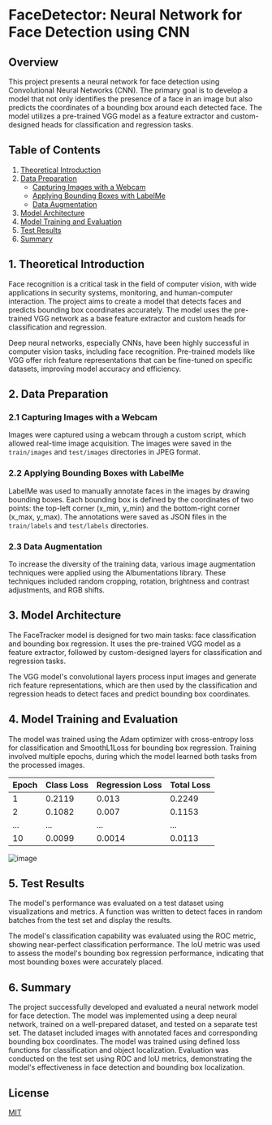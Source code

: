
# FaceDetector: Neural Network for Face Detection using CNN

## Overview

This project presents a neural network for face detection using Convolutional Neural Networks (CNN). The primary goal is to develop a model that not only identifies the presence of a face in an image but also predicts the coordinates of a bounding box around each detected face. The model utilizes a pre-trained VGG model as a feature extractor and custom-designed heads for classification and regression tasks.

## Table of Contents

1. [Theoretical Introduction](#1-theoretical-introduction)
2. [Data Preparation](#2-data-preparation)
    - [Capturing Images with a Webcam](#21-capturing-images-with-a-webcam)
    - [Applying Bounding Boxes with LabelMe](#22-applying-bounding-boxes-with-labelme)
    - [Data Augmentation](#23-data-augmentation)
3. [Model Architecture](#3-model-architecture)
4. [Model Training and Evaluation](#4-model-training-and-evaluation)
5. [Test Results](#5-test-results)
6. [Summary](#6-summary)

## 1. Theoretical Introduction

Face recognition is a critical task in the field of computer vision, with wide applications in security systems, monitoring, and human-computer interaction. The project aims to create a model that detects faces and predicts bounding box coordinates accurately. The model uses the pre-trained VGG network as a base feature extractor and custom heads for classification and regression.

Deep neural networks, especially CNNs, have been highly successful in computer vision tasks, including face recognition. Pre-trained models like VGG offer rich feature representations that can be fine-tuned on specific datasets, improving model accuracy and efficiency.

## 2. Data Preparation

### 2.1 Capturing Images with a Webcam

Images were captured using a webcam through a custom script, which allowed real-time image acquisition. The images were saved in the `train/images` and `test/images` directories in JPEG format.

### 2.2 Applying Bounding Boxes with LabelMe

LabelMe was used to manually annotate faces in the images by drawing bounding boxes. Each bounding box is defined by the coordinates of two points: the top-left corner (x_min, y_min) and the bottom-right corner (x_max, y_max). The annotations were saved as JSON files in the `train/labels` and `test/labels` directories.

### 2.3 Data Augmentation

To increase the diversity of the training data, various image augmentation techniques were applied using the Albumentations library. These techniques included random cropping, rotation, brightness and contrast adjustments, and RGB shifts.

## 3. Model Architecture

The FaceTracker model is designed for two main tasks: face classification and bounding box regression. It uses the pre-trained VGG model as a feature extractor, followed by custom-designed layers for classification and regression tasks.

The VGG model's convolutional layers process input images and generate rich feature representations, which are then used by the classification and regression heads to detect faces and predict bounding box coordinates.

## 4. Model Training and Evaluation

The model was trained using the Adam optimizer with cross-entropy loss for classification and SmoothL1Loss for bounding box regression. Training involved multiple epochs, during which the model learned both tasks from the processed images.

| Epoch | Class Loss | Regression Loss | Total Loss |
|-------|------------|-----------------|------------|
| 1     | 0.2119     | 0.013           | 0.2249     |
| 2     | 0.1082     | 0.007           | 0.1153     |
| ...   | ...        | ...             | ...        |
| 10    | 0.0099     | 0.0014          | 0.0113     |

![image](https://github.com/kvba1/FaceDetector-Neural-Network-for-Face-Detection-using-CNN/assets/128424095/b77ad525-764f-4f7f-ba7e-df7865020277)


## 5. Test Results

The model's performance was evaluated on a test dataset using visualizations and metrics. A function was written to detect faces in random batches from the test set and display the results.

The model's classification capability was evaluated using the ROC metric, showing near-perfect classification performance. The IoU metric was used to assess the model's bounding box regression performance, indicating that most bounding boxes were accurately placed.

## 6. Summary

The project successfully developed and evaluated a neural network model for face detection. The model was implemented using a deep neural network, trained on a well-prepared dataset, and tested on a separate test set. The dataset included images with annotated faces and corresponding bounding box coordinates. The model was trained using defined loss functions for classification and object localization. Evaluation was conducted on the test set using ROC and IoU metrics, demonstrating the model's effectiveness in face detection and bounding box localization.


## License

[MIT](https://choosealicense.com/licenses/mit/)

